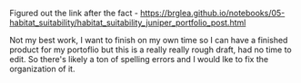 Figured out the link after the fact - https://brglea.github.io/notebooks/05-habitat_suitability/habitat_suitability_juniper_portfolio_post.html

Not my best work, I want to finish on my own time so I can have a finished product for my portoflio
but this is a really really rough draft, had no time to edit. So there's likely a ton of spelling errors 
and I would lke to fix the organization of it.

